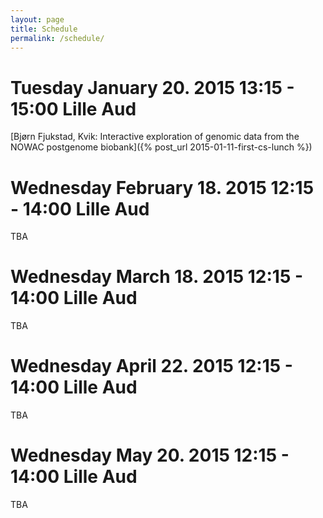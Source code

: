 ```yaml
---
layout: page
title: Schedule
permalink: /schedule/
---
```


# Tuesday January 20. 2015 13:15 - 15:00 Lille Aud
[Bjørn Fjukstad, Kvik: Interactive exploration of genomic data from the NOWAC 
postgenome biobank]({% post_url 2015-01-11-first-cs-lunch %})

# Wednesday February 18. 2015 12:15 - 14:00 Lille Aud 
TBA

# Wednesday March 18. 2015 12:15 - 14:00 Lille Aud 
TBA

# Wednesday April 22. 2015 12:15 - 14:00 Lille Aud 
TBA

# Wednesday May 20. 2015 12:15 - 14:00 Lille Aud 
TBA

